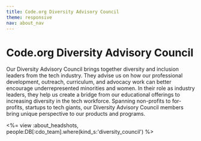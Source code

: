 ```yaml
---
title: Code.org Diversity Advisory Council
theme: responsive
nav: about_nav
---
```

# Code.org Diversity Advisory Council

Our Diversity Advisory Council brings together diversity and inclusion leaders from the tech industry. They advise us on how our professional development, outreach, curriculum, and advocacy work can better encourage underrepresented minorities and women. In their role as industry leaders, they help us create a bridge from our educational offerings to increasing diversity in the tech workforce. Spanning non-profits to for-profits, startups to tech giants, our Diversity Advisory Council members bring unique perspective to our products and programs.


<%= view :about_headshots, people:DB[:cdo_team].where(kind_s:'diversity_council') %>

